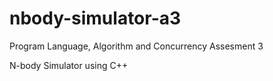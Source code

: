 # nbody-simulator-a3

Program Language, Algorithm and Concurrency Assesment 3

N-body Simulator using C++
